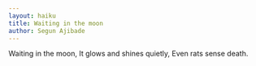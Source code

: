 ```yaml
---
layout: haiku
title: Waiting in the moon
author: Segun Ajibade
---
```


Waiting in the moon,
It glows and shines quietly,
Even rats sense death.
